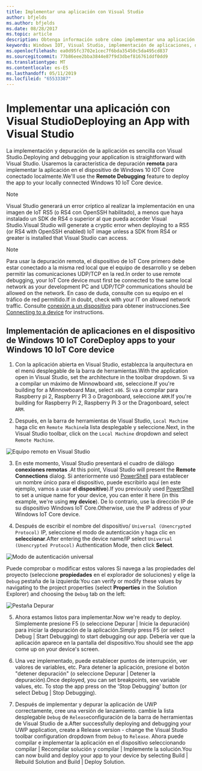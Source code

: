 ```yaml
---
title: Implementar una aplicación con Visual Studio
author: bfjelds
ms.author: bfjelds
ms.date: 08/28/2017
ms.topic: article
description: Obtenga información sobre cómo implementar una aplicación mediante la característica de depuración remota de Visual Studio.
keywords: Windows IOT, Visual Studio, implementación de aplicaciones, depuración remota
ms.openlocfilehash: ea0d95fc3702e1cec7f6bda35450c5da495cd837
ms.sourcegitcommit: 77b86eee2bba3844e87f9d3dbef816761ddf0dd9
ms.translationtype: MT
ms.contentlocale: es-ES
ms.lasthandoff: 05/11/2019
ms.locfileid: "65533387"
---
```

# <a name="deploying-an-app-with-visual-studio"></a><span data-ttu-id="5c0e1-104">Implementar una aplicación con Visual Studio</span><span class="sxs-lookup"><span data-stu-id="5c0e1-104">Deploying an App with Visual Studio</span></span>

<span data-ttu-id="5c0e1-105">La implementación y depuración de la aplicación es sencilla con Visual Studio.</span><span class="sxs-lookup"><span data-stu-id="5c0e1-105">Deploying and debugging your application is straightforward with Visual Studio.</span></span> <span data-ttu-id="5c0e1-106">Usaremos la característica de depuración **remota** para implementar la aplicación en el dispositivo de Windows 10 IOT Core conectado localmente.</span><span class="sxs-lookup"><span data-stu-id="5c0e1-106">We'll use the **Remote Debugging** feature to deploy the app to your locally connected Windows 10 IoT Core device.</span></span> 

> [!NOTE]
> <span data-ttu-id="5c0e1-107">Visual Studio generará un error críptico al realizar la implementación en una imagen de IoT RS5 (o RS4 con OpenSSH habilitado), a menos que haya instalado un SDK de RS4 o superior al que pueda acceder Visual Studio.</span><span class="sxs-lookup"><span data-stu-id="5c0e1-107">Visual Studio will generate a cryptic error when deploying to a RS5 (or RS4 with OpenSSH enabled) IoT image unless a SDK from RS4 or greater is installed that Visual Studio can access.</span></span>

> [!NOTE]
> <span data-ttu-id="5c0e1-108">Para usar la depuración remota, el dispositivo de IoT Core primero debe estar conectado a la misma red local que el equipo de desarrollo y se deben permitir las comunicaciones UDP/TCP en la red.</span><span class="sxs-lookup"><span data-stu-id="5c0e1-108">In order to use remote debugging, your IoT Core device must first be connected to the same local network as your development PC and UDP/TCP communications should be allowed on the network.</span></span> <span data-ttu-id="5c0e1-109">En caso de duda, consulte con su equipo en el tráfico de red permitido.</span><span class="sxs-lookup"><span data-stu-id="5c0e1-109">If in doubt, check with your IT on allowed network traffic.</span></span> <span data-ttu-id="5c0e1-110">Consulte [conexión a un dispositivo](../connect-your-device/SetupWiFi.md) para obtener instrucciones.</span><span class="sxs-lookup"><span data-stu-id="5c0e1-110">See [Connecting to a device](../connect-your-device/SetupWiFi.md) for instructions.</span></span>

## <a name="deploy-apps-to-your-windows-10-iot-core-device"></a><span data-ttu-id="5c0e1-111">Implementación de aplicaciones en el dispositivo de Windows 10 IoT Core</span><span class="sxs-lookup"><span data-stu-id="5c0e1-111">Deploy apps to your Windows 10 IoT Core device</span></span>

1. <span data-ttu-id="5c0e1-112">Con la aplicación abierta en Visual Studio, establezca la arquitectura en el menú desplegable de la barra de herramientas.</span><span class="sxs-lookup"><span data-stu-id="5c0e1-112">With the application open in Visual Studio, set the architecture in the toolbar dropdown.</span></span> <span data-ttu-id="5c0e1-113">Si va a compilar un máximo de Minnowboard `x86`, seleccione.</span><span class="sxs-lookup"><span data-stu-id="5c0e1-113">If you're building for a Minnowboard Max, select `x86`.</span></span> <span data-ttu-id="5c0e1-114">Si va a compilar para Raspberry pi 2, Raspberry PI 3 o Dragonboard, seleccione `ARM`.</span><span class="sxs-lookup"><span data-stu-id="5c0e1-114">If you're building for Raspberry Pi 2, Raspberry Pi 3 or the Dragonboard, select `ARM`.</span></span>

2. <span data-ttu-id="5c0e1-115">Después, en la barra de herramientas de Visual Studio, `Local Machine` haga clic en `Remote Machine`la lista desplegable y seleccione.</span><span class="sxs-lookup"><span data-stu-id="5c0e1-115">Next, in the Visual Studio toolbar, click on the `Local Machine` dropdown and select `Remote Machine`.</span></span>

![Equipo remoto en Visual Studio](../media/AppDeployment/remote-vs.png)

3. <span data-ttu-id="5c0e1-117">En este momento, Visual Studio presentará el cuadro de diálogo **conexiones remotas** .</span><span class="sxs-lookup"><span data-stu-id="5c0e1-117">At this point, Visual Studio will present the **Remote Connections** dialog.</span></span> <span data-ttu-id="5c0e1-118">Si anteriormente usó [PowerShell](../connect-your-device/PowerShell.md) para establecer un nombre único para el dispositivo, puede escribirlo aquí (en este ejemplo, vamos a usar **el dispositivo**).</span><span class="sxs-lookup"><span data-stu-id="5c0e1-118">If you previously used [PowerShell](../connect-your-device/PowerShell.md) to set a unique name for your device, you can enter it here (in this example, we're using **my device**).</span></span> <span data-ttu-id="5c0e1-119">De lo contrario, use la dirección IP de su dispositivo Windows IoT Core.</span><span class="sxs-lookup"><span data-stu-id="5c0e1-119">Otherwise, use the IP address of your Windows IoT Core device.</span></span>

4. <span data-ttu-id="5c0e1-120">Después de escribir el nombre del dispositivo/ `Universal (Unencrypted Protocol)` IP, seleccione el modo de autenticación y haga clic en **seleccionar**.</span><span class="sxs-lookup"><span data-stu-id="5c0e1-120">After entering the device name/IP select `Universal (Unencrypted Protocol)` Authentication Mode, then click **Select**.</span></span> 

![Modo de autenticación universal](../media/AppDeployment/remote-connections.png)

<span data-ttu-id="5c0e1-122">Puede comprobar o modificar estos valores Si navega a las propiedades del proyecto (seleccione **propiedades** en el explorador de soluciones) y elige la `Debug` pestaña de la izquierda:</span><span class="sxs-lookup"><span data-stu-id="5c0e1-122">You can verify or modify these values by navigating to the project properties (select **Properties** in the Solution Explorer) and choosing the `Debug` tab on the left:</span></span>

![Pestaña Depurar](../media/AppDeployment/debug-tab.png)

5. <span data-ttu-id="5c0e1-124">Ahora estamos listos para implementar.</span><span class="sxs-lookup"><span data-stu-id="5c0e1-124">Now we're ready to deploy.</span></span> <span data-ttu-id="5c0e1-125">Simplemente presione F5 (o seleccione Depurar | Inicie la depuración) para iniciar la depuración de la aplicación.</span><span class="sxs-lookup"><span data-stu-id="5c0e1-125">Simply press F5 (or select Debug | Start Debugging) to start debugging our app.</span></span> <span data-ttu-id="5c0e1-126">Debería ver que la aplicación aparece en la pantalla del dispositivo.</span><span class="sxs-lookup"><span data-stu-id="5c0e1-126">You should see the app come up on your device's screen.</span></span>

6. <span data-ttu-id="5c0e1-127">Una vez implementado, puede establecer puntos de interrupción, ver valores de variables, etc. Para detener la aplicación, presione el botón "detener depuración" (o seleccione Depurar | Detener la depuración).</span><span class="sxs-lookup"><span data-stu-id="5c0e1-127">Once deployed, you can set breakpoints, see variable values, etc. To stop the app press on the 'Stop Debugging' button (or select Debug | Stop Debugging).</span></span>

7. <span data-ttu-id="5c0e1-128">Después de implementar y depurar la aplicación de UWP correctamente, cree una versión de lanzamiento. cambie la lista desplegable `Debug` de `Release`configuración de la barra de herramientas de Visual Studio de a.</span><span class="sxs-lookup"><span data-stu-id="5c0e1-128">After successfully deploying and debugging your UWP application, create a Release version - change the Visual Studio toolbar configuration dropdown from `Debug` to `Release`.</span></span>  <span data-ttu-id="5c0e1-129">Ahora puede compilar e implementar la aplicación en el dispositivo seleccionando compilar | Recompilar solución y compilar | Implemente la solución.</span><span class="sxs-lookup"><span data-stu-id="5c0e1-129">You can now build and deploy your app to your device by selecting Build | Rebuild Solution and Build | Deploy Solution.</span></span>
